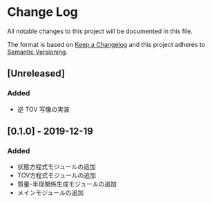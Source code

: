 # Change Log
All notable changes to this project will be documented in this file.

The format is based on [Keep a Changelog](http://keepachangelog.com/)
and this project adheres to [Semantic Versioning](http://semver.org/).

## [Unreleased]
### Added
- 逆 TOV 写像の実装

## [0.1.0] - 2019-12-19
### Added
- 状態方程式モジュールの追加
- TOV方程式モジュールの追加
- 質量-半径関係生成モジュールの追加
- メインモジュールの追加
